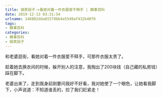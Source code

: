 ```yaml
---
title: 搞笑段子->看她对着一件衣服爱不释手 | 糗事百科
date: 2019-12-13 03:31:54
urlname: 146802dda01579bb4e5549af432b40f0
tags: 
- 糗事百科
categories:
- 糗事百科
- 搞笑段子
---
```

和老婆逛街，看她对着一件衣服爱不释手，可那件衣服太贵了。

趁着她去换衣间的时候，躲开别人的注意，我掏出了200块钱（自己藏的私房钱）踩在脚下。

老婆出来了，走到我身前刚要问我好不好看，我对她使了一个眼色，让她看我脚下，小声说道：不知道谁丢的，捡了我们赶紧走！


